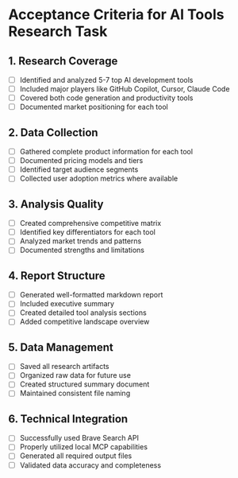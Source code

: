 # Acceptance Criteria for AI Tools Research Task

## 1. Research Coverage
- [ ] Identified and analyzed 5-7 top AI development tools
- [ ] Included major players like GitHub Copilot, Cursor, Claude Code
- [ ] Covered both code generation and productivity tools
- [ ] Documented market positioning for each tool

## 2. Data Collection
- [ ] Gathered complete product information for each tool
- [ ] Documented pricing models and tiers
- [ ] Identified target audience segments
- [ ] Collected user adoption metrics where available

## 3. Analysis Quality
- [ ] Created comprehensive competitive matrix
- [ ] Identified key differentiators for each tool
- [ ] Analyzed market trends and patterns
- [ ] Documented strengths and limitations

## 4. Report Structure
- [ ] Generated well-formatted markdown report
- [ ] Included executive summary
- [ ] Created detailed tool analysis sections
- [ ] Added competitive landscape overview

## 5. Data Management
- [ ] Saved all research artifacts
- [ ] Organized raw data for future use
- [ ] Created structured summary document
- [ ] Maintained consistent file naming

## 6. Technical Integration
- [ ] Successfully used Brave Search API
- [ ] Properly utilized local MCP capabilities
- [ ] Generated all required output files
- [ ] Validated data accuracy and completeness